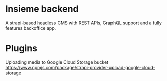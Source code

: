 # Insieme backend
A strapi-based headless CMS with REST APIs, GraphQL support and a fully features backoffice app.


# Plugins

Uploading media to Google Cloud Storage bucket  
https://www.npmjs.com/package/strapi-provider-upload-google-cloud-storage

